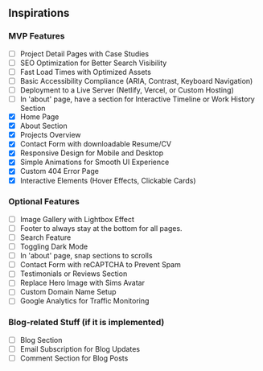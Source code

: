 ## Inspirations

### MVP Features

- [ ] Project Detail Pages with Case Studies
- [ ] SEO Optimization for Better Search Visibility
- [ ] Fast Load Times with Optimized Assets
- [ ] Basic Accessibility Compliance (ARIA, Contrast, Keyboard Navigation)
- [ ] Deployment to a Live Server (Netlify, Vercel, or Custom Hosting)
- [ ] In 'about' page, have a section for Interactive Timeline or Work History Section
- [x] Home Page
- [x] About Section
- [x] Projects Overview
- [x] Contact Form with downloadable Resume/CV
- [x] Responsive Design for Mobile and Desktop
- [x] Simple Animations for Smooth UI Experience
- [x] Custom 404 Error Page
- [x] Interactive Elements (Hover Effects, Clickable Cards)

### Optional Features

- [ ] Image Gallery with Lightbox Effect
- [ ] Footer to always stay at the bottom for all pages.
- [ ] Search Feature
- [ ] Toggling Dark Mode
- [ ] In 'about' page, snap sections to scrolls
- [ ] Contact Form with reCAPTCHA to Prevent Spam
- [ ] Testimonials or Reviews Section
- [ ] Replace Hero Image with Sims Avatar
- [ ] Custom Domain Name Setup
- [ ] Google Analytics for Traffic Monitoring

### Blog-related Stuff (if it is implemented)

- [ ] Blog Section
- [ ] Email Subscription for Blog Updates
- [ ] Comment Section for Blog Posts

